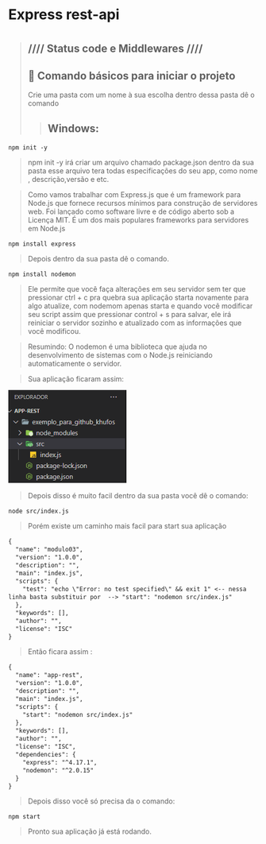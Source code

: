 #  Express rest-api
# 

> ## **//// Status code e Middlewares ////**
> ## 🔗 Comando básicos para iniciar o projeto 
> 
> Crie uma pasta com um nome à sua escolha dentro dessa pasta dê o comando
> > ## **Windows**:
```console
npm init -y
```
> npm init -y  irá criar um arquivo chamado package.json dentro da sua pasta esse arquivo tera todas especificações do seu app, como nome , descrição,versão e etc. 


> Como vamos trabalhar com Express.js que é um framework para Node.js que fornece recursos mínimos para construção de servidores web. 
> Foi lançado como software livre e de código aberto sob a Licença MIT. É um dos mais populares frameworks para servidores em Node.js

```console
npm install express
```

> Depois dentro da sua pasta dê o comando.
```console
npm install nodemon
```

> Ele permite que você faça alterações em seu servidor sem ter que pressionar ctrl + c pra quebra sua aplicação starta novamente para algo atualize, 
> com nodemom apenas starta e quando você modificar seu script assim que pressionar control + s para salvar, ele irá reiniciar o servidor sozinho e 
> atualizado com as informações que você modificou.

> Resumindo: O nodemon é uma biblioteca que ajuda no desenvolvimento de sistemas com o Node.js reiniciando automaticamente o servidor.

> Sua aplicação ficaram assim:

![Interface](https://github.com/Khufos/Express-rest-api/blob/main/Screenshot_1.png)


> Depois disso é muito facil dentro da sua pasta você dê o comando:
```console
node src/index.js
```
>Porém existe um caminho mais facil para start sua aplicação 
```
{
  "name": "modulo03",
  "version": "1.0.0",
  "description": "",
  "main": "index.js",
  "scripts": {
    "test": "echo \"Error: no test specified\" && exit 1" <-- nessa linha basta substituir por  --> "start": "nodemon src/index.js"
  },
  "keywords": [],
  "author": "",
  "license": "ISC"
}

```

> Então ficara assim :
```
{
  "name": "app-rest",
  "version": "1.0.0",
  "description": "",
  "main": "index.js",
  "scripts": {
    "start": "nodemon src/index.js"
  },
  "keywords": [],
  "author": "",
  "license": "ISC",
  "dependencies": {
    "express": "^4.17.1",
    "nodemon": "^2.0.15"
  }
}

```
> Depois disso você só precisa da o comando:
```console
npm start
```
> Pronto sua aplicação já está rodando.
